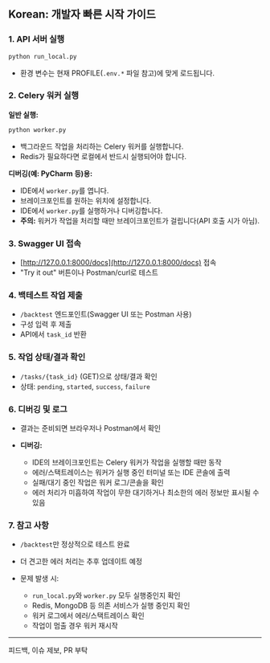 ## Korean: 개발자 빠른 시작 가이드

### 1. API 서버 실행

```bash
python run_local.py
```

* 환경 변수는 현재 PROFILE(`.env.*` 파일 참고)에 맞게 로드됩니다.

### 2. Celery 워커 실행

**일반 실행:**

```bash
python worker.py
```

* 백그라운드 작업을 처리하는 Celery 워커를 실행합니다.
* Redis가 필요하다면 로컬에서 반드시 실행되어야 합니다.

**디버깅(예: PyCharm 등)용:**

* IDE에서 `worker.py`를 엽니다.
* 브레이크포인트를 원하는 위치에 설정합니다.
* IDE에서 `worker.py`를 실행하거나 디버깅합니다.
* **주의:** 워커가 작업을 처리할 때만 브레이크포인트가 걸립니다(API 호출 시가 아님).

### 3. Swagger UI 접속

* [http://127.0.0.1:8000/docs](http://127.0.0.1:8000/docs) 접속
* "Try it out" 버튼이나 Postman/curl로 테스트

### 4. 백테스트 작업 제출

* `/backtest` 엔드포인트(Swagger UI 또는 Postman 사용)
* 구성 입력 후 제출
* API에서 `task_id` 반환

### 5. 작업 상태/결과 확인

* `/tasks/{task_id}` (GET)으로 상태/결과 확인
* 상태: `pending`, `started`, `success`, `failure`

### 6. 디버깅 및 로그

* 결과는 준비되면 브라우저나 Postman에서 확인
* **디버깅:**

    * IDE의 브레이크포인트는 Celery 워커가 작업을 실행할 때만 동작
    * 에러/스택트레이스는 워커가 실행 중인 터미널 또는 IDE 콘솔에 출력
    * 실패/대기 중인 작업은 워커 로그/콘솔을 확인
    * 에러 처리가 미흡하여 작업이 무한 대기하거나 최소한의 에러 정보만 표시될 수 있음

### 7. 참고 사항

* `/backtest`만 정상적으로 테스트 완료
* 더 견고한 에러 처리는 추후 업데이트 예정
* 문제 발생 시:

    * `run_local.py`와 `worker.py` 모두 실행중인지 확인
    * Redis, MongoDB 등 의존 서비스가 실행 중인지 확인
    * 워커 로그에서 에러/스택트레이스 확인
    * 작업이 멈출 경우 워커 재시작

---

피드백, 이슈 제보, PR 부탁
